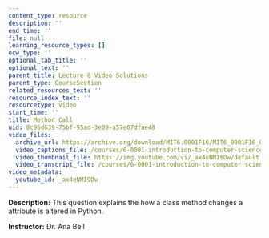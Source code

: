 ```yaml
---
content_type: resource
description: ''
end_time: ''
file: null
learning_resource_types: []
ocw_type: ''
optional_tab_title: ''
optional_text: ''
parent_title: Lecture 8 Video Solutions
parent_type: CourseSection
related_resources_text: ''
resource_index_text: ''
resourcetype: Video
start_time: ''
title: Method Call
uid: 8c95d639-75bf-95ad-3e09-a57e07dfae48
video_files:
  archive_url: https://archive.org/download/MIT6.0001F16/MIT6_0001F16_Lecture_08_exercise_04_300k.mp4
  video_captions_file: /courses/6-0001-introduction-to-computer-science-and-programming-in-python-fall-2016/ec519c26809c5f589fc2f29556c0b28d_ax4eNMI9Dw.vtt
  video_thumbnail_file: https://img.youtube.com/vi/_ax4eNMI9Dw/default.jpg
  video_transcript_file: /courses/6-0001-introduction-to-computer-science-and-programming-in-python-fall-2016/6e53e02a6872483e30753c34209e3edd_ax4eNMI9Dw.pdf
video_metadata:
  youtube_id: _ax4eNMI9Dw
---
```


**Description:** This question explains the how a class method changes a attribute is altered in Python.

**Instructor:** Dr. Ana Bell

